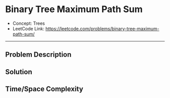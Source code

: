 # Binary Tree Maximum Path Sum

- Concept: Trees
- LeetCode Link: https://leetcode.com/problems/binary-tree-maximum-path-sum/

---

## Problem Description

## Solution

## Time/Space Complexity

